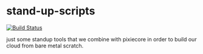 # stand-up-scripts

[![Build Status](https://drone.io/github.com/Superordinate/stand-up-scripts/status.png)](https://drone.io/github.com/Superordinate/stand-up-scripts/latest)

just some standup tools that we combine with pixiecore in order to build our cloud from bare metal scratch.  
